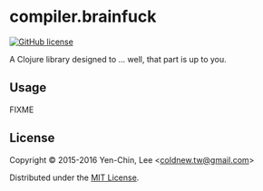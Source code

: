 # compiler.brainfuck
[![GitHub license](https://img.shields.io/badge/license-MIT-blue.svg)](https://raw.githubusercontent.com/coldnew/compiler-brainfuck/master/LICENSE)

A Clojure library designed to ... well, that part is up to you.

## Usage

FIXME

## License

Copyright © 2015-2016 Yen-Chin, Lee <<coldnew.tw@gmail.com>>

Distributed under the [MIT License](http://opensource.org/licenses/MIT).